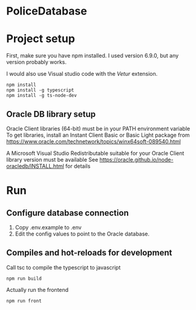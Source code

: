 # PoliceDatabase

# Project setup
First, make sure you have npm installed. I used version 6.9.0, but any version probably works.

I would also use Visual studio code with the *Vetur* extension.

```
npm install
npm install -g typescript
npm install -g ts-node-dev
```
## Oracle DB library setup
Oracle Client libraries (64-bit) must be in your PATH environment variable
To get libraries, install an Instant Client Basic or Basic Light package from
https://www.oracle.com/technetwork/topics/winx64soft-089540.html

A Microsoft Visual Studio Redistributable suitable for your Oracle Client library version must be available
See https://oracle.github.io/node-oracledb/INSTALL.html for details

# Run

## Configure database connection
1. Copy .env.example to .env
2. Edit the config values to point to the Oracle database.

## Compiles and hot-reloads for development

Call tsc to compile the typescript to javascript
```
npm run build
```

Actually run the frontend
```
npm run front
```
